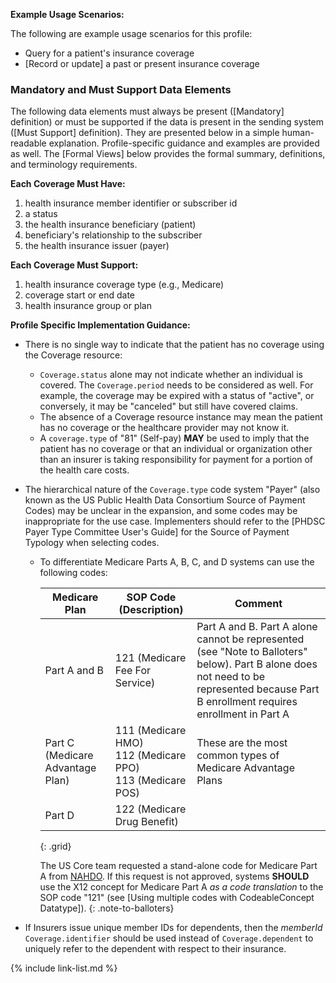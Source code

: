 

**Example Usage Scenarios:**

The following are example usage scenarios for this profile:

- Query for a patient's insurance coverage
- [Record or update] a past or present insurance coverage

### Mandatory and Must Support Data Elements

The following data elements must always be present ([Mandatory] definition) or must be supported if the data is present in the sending system ([Must Support] definition). They are presented below in a simple human-readable explanation. Profile-specific guidance and examples are provided as well. The [Formal Views] below provides the formal summary, definitions, and terminology requirements.

**Each Coverage Must Have:**

1. health insurance member identifier or subscriber id
2. a status
3. the health insurance beneficiary (patient)
4. beneficiary's relationship to the subscriber
5. the health insurance issuer (payer)

**Each Coverage Must Support:**

1. health insurance coverage type (e.g., Medicare)
2. coverage start or end date
3. health insurance group or plan


**Profile Specific Implementation Guidance:**



- There is no single way to indicate that the patient has no coverage using the Coverage resource:
  - `Coverage.status` alone may not indicate whether an individual is covered. The `Coverage.period` needs to be considered as well. For example, the coverage may be expired with a status of "active", or conversely, it may be "canceled" but still have covered claims.
  - The absence of a Coverage resource instance may mean the patient has no coverage or the healthcare provider may not know it.
  - A `coverage.type` of "81" (Self-pay) **MAY** be used to imply that the patient has no coverage or that an individual or organization other than an insurer is taking responsibility for payment for a portion of the health care costs.

- The hierarchical nature of the `Coverage.type` code system "Payer" (also known as the US Public Health Data Consortium Source of Payment Codes) may be unclear in the expansion, and some codes may be inappropriate for the use case. Implementers should refer to the [PHDSC Payer Type Committee User's Guide] for the Source of Payment Typology when selecting codes.

  - To differentiate Medicare Parts A, B, C, and D systems can use the following codes:

    Medicare Plan | SOP Code (Description)| Comment
    |---|---|---|
    Part A and B |121 (Medicare Fee For Service)| Part A and B.  Part A alone cannot be represented (see "Note to Balloters" below). Part B alone does not need to be represented because Part B enrollment requires enrollment in Part A
    Part C (Medicare Advantage Plan)|111 (Medicare HMO)<br />112 (Medicare PPO)<br />113 (Medicare POS) | These are the most common types of Medicare Advantage Plans 
    Part D|122 (Medicare Drug Benefit)|
    {: .grid}

    The US Core team requested a stand-alone code for Medicare Part A from [NAHDO](https://www.nahdo.org/sopt). If this request is not approved,  systems **SHOULD** use the X12 concept for Medicare Part A *as a code translation* to the SOP code "121" (see [Using multiple codes with CodeableConcept Datatype]).
    {: .note-to-balloters}

- If Insurers issue unique member IDs for dependents, then the *memberId* `Coverage.identifier` should be used instead of `Coverage.dependent` to uniquely refer to the dependent with respect to their insurance.

{% include link-list.md %}
